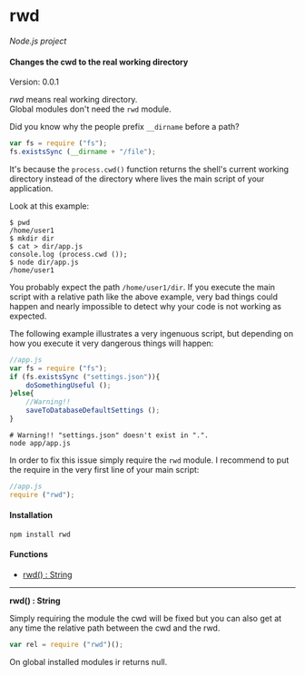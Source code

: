 rwd
===

_Node.js project_

#### Changes the cwd to the real working directory ####

Version: 0.0.1

_rwd_ means real working directory.  
Global modules don't need the `rwd` module.

Did you know why the people prefix `__dirname` before a path?

```javascript
var fs = require ("fs");
fs.existsSync (__dirname + "/file");
```

It's because the `process.cwd()` function returns the shell's current working directory instead of the directory where lives the main script of your application.

Look at this example:

```
$ pwd
/home/user1
$ mkdir dir
$ cat > dir/app.js
console.log (process.cwd ());
$ node dir/app.js
/home/user1
```

You probably expect the path `/home/user1/dir`. If you execute the main script with a relative path like the above example, very bad things could happen and nearly impossible to detect why your code is not working as expected.

The following example illustrates a very ingenuous script, but depending on how you execute it very dangerous things will happen:

```javascript
//app.js
var fs = require ("fs");
if (fs.existsSync ("settings.json")){
	doSomethingUseful ();
}else{
	//Warning!!
	saveToDatabaseDefaultSettings ();
}
```

```
# Warning!! "settings.json" doesn't exist in ".".
node app/app.js
```

In order to fix this issue simply require the `rwd` module. I recommend to put the require in the very first line of your main script:

```javascript
//app.js
require ("rwd");
```

#### Installation ####

```
npm install rwd
```

#### Functions ####

- [rwd() : String](#rwd)

---

<a name="rwd"></a>
__rwd() : String__

Simply requiring the module the cwd will be fixed but you can also get at any time the relative path between the cwd and the rwd.

```javascript
var rel = require ("rwd")();
```

On global installed modules ir returns null.